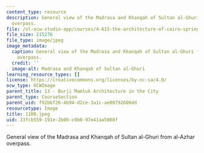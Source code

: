 ```yaml
---
content_type: resource
description: General view of the Madrasa and Khanqah of Sultan al-Ghuri from al-Azhar
  overpass.
file: /ol-ocw-studio-app/courses/4-615-the-architecture-of-cairo-spring-2002/33fcb559191e2b00c0b097e41aa5008f_1108.jpeg
file_size: 215276
file_type: image/jpeg
image_metadata:
  caption: General view of the Madrasa and Khanqah of Sultan al-Ghuri from al-Azhar
    overpass.
  credit: ''
  image-alt: Madrasa and Khanqah of Sultan al-Ghuri
learning_resource_types: []
license: https://creativecommons.org/licenses/by-nc-sa/4.0/
ocw_type: OCWImage
parent_title: 13 - Burji Mamluk Architecture in the City
parent_type: CourseSection
parent_uid: f92bbf26-4b94-d2ce-3a1c-ae00792606dd
resourcetype: Image
title: 1108.jpeg
uid: 33fcb559-191e-2b00-c0b0-97e41aa5008f
---
```

General view of the Madrasa and Khanqah of Sultan al-Ghuri from al-Azhar overpass.